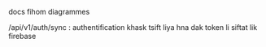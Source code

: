 docs fihom diagrammes

/api/v1/auth/sync :  authentification khask tsift liya hna dak token li siftat lik firebase
